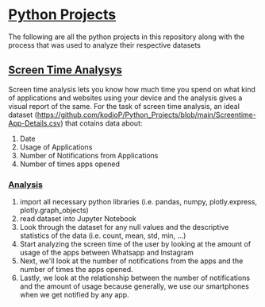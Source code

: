 # <ins>Python Projects</ins>

The following are all the python projects in this repository along with the process that was used to analyze their respective datasets

## <ins>Screen Time Analysys</ins>

Screen time analysis lets you know how much time you spend on what kind of applications and websites using your device and the analysis gives a visual report of the same. For the task of screen time analysis, an ideal dataset (https://github.com/kodjoP/Python_Projects/blob/main/Screentime-App-Details.csv) that cotains data about:

1. Date
2. Usage of Applications
3. Number of Notifications from Applications
4. Number of times apps opened

### <ins>Analysis</ins>

1. import all necessary python libraries (i.e. pandas, numpy, plotly.express, plotly.graph_objects)
2. read dataset into Jupyter Notebook
3. Look through the dataset for any null values and the descriptive statistics of the data (i.e. count, mean, std, min, ...)
4. Start analyzing the screen time of the user by looking at the amount of usage of the apps between Whatsapp and Instagram
5. Next, we'll look at the number of notifications from the apps and the number of times the apps opened.
6. Lastly, we look at the relationship between the number of notifications and the amount of usage because generally, we use our smartphones when we get notified by any app.
